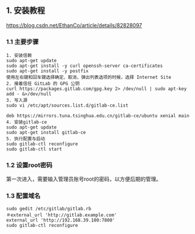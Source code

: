 ## 1. 安装教程
https://blog.csdn.net/EthanCo/article/details/82828097
### 1.1 主要步骤
    1. 安装信赖
    sudo apt-get update
    sudo apt-get install -y curl openssh-server ca-certificates
    sudo apt-get install -y postfix
    使用左右键和回车键选择确定、取消，弹出列表选项的时候，选择 Internet Site
    2. 接着信任 GitLab 的 GPG 公钥
    curl https://packages.gitlab.com/gpg.key 2> /dev/null | sudo apt-key add - &>/dev/null  
    3. 写入源
    sudo vi /etc/apt/sources.list.d/gitlab-ce.list  
    
    deb https://mirrors.tuna.tsinghua.edu.cn/gitlab-ce/ubuntu xenial main
    4. 安装gitlab-ce
    sudo apt-get update
    sudo apt-get install gitlab-ce
    5. 执行配置与启动
    sudo gitlab-ctl reconfigure
    sudo gitlab-ctl start
### 1.2 设置root密码
第一次进入，需要输入管理员账号root的密码，以方便后期的管理。
### 1.3 配置域名

    sudo gedit /etc/gitlab/gitlab.rb 
    ＃external_url 'http://gitlab.example.com'  
    external_url 'http://192.168.39.100:7800'  
    sudo gitlab-ctl reconfigure  
